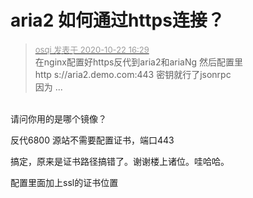 # aria2 如何通过https连接？


<div class="quote"><blockquote><font size="2"><a href="https://www.hostloc.com/forum.php?mod=redirect&amp;goto=findpost&amp;pid=9336529&amp;ptid=757190" target="_blank"><font color="#999999">osqi 发表于 2020-10-22 16:29</font></a></font><br />
在nginx配置好https反代到aria2和ariaNg 然后配置里<br />
http s://aria2.demo.com:443 密钥就行了jsonrpc<br />
因为 ...</blockquote></div><br />
请问你用的是哪个镜像？

反代6800 源站不需要配置证书，端口443

搞定，原来是证书路径搞错了。谢谢楼上诸位。哇哈哈。

配置里面加上ssl的证书位置
